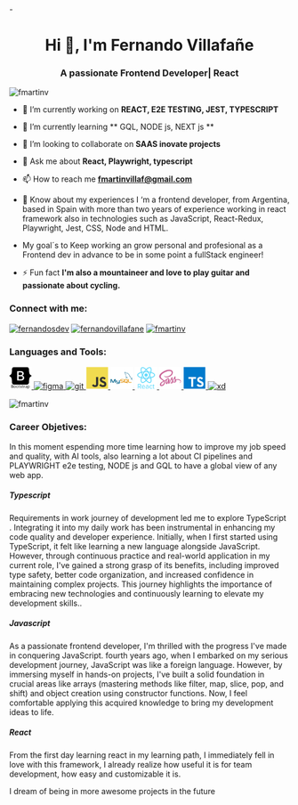 
-<h1 align="center">Hi 👋, I'm Fernando Villafañe</h1>
<h3 align="center">A passionate  Frontend Developer| React</h3>

<p align="left"> <img src="https://komarev.com/ghpvc/?username=fmartinv&label=Profile%20views&color=0e75b6&style=flat" alt="fmartinv" /> </p>

- 🔭 I’m currently working on **REACT, E2E TESTING, JEST, TYPESCRIPT**

- 🌱 I’m currently learning ** GQL, NODE js, NEXT js  **

- 👯 I’m looking to collaborate on **SAAS inovate projects**

- 💬 Ask me about **React, Playwright, typescript**

- 📫 How to reach me **fmartinvillaf@gmail.com**

- 📄 Know about my experiences I ‘m a frontend developer, from Argentina, based in Spain  with more than two years of experience working in react framework also  in
technologies such as JavaScript, React-Redux, Playwright, Jest, CSS, Node and HTML.

 
- My goal´s to Keep working an grow personal and profesional as a Frontend dev in advance to be in some point a fullStack engineer!

- ⚡ Fun fact **I'm also a mountaineer and love to play guitar and passionate about cycling.**



<h3 align="left">Connect with me:</h3>
<p align="left">
<a href="https://twitter.com/fernandosdev" target="blank"><img align="center" src="https://raw.githubusercontent.com/rahuldkjain/github-profile-readme-generator/master/src/images/icons/Social/twitter.svg" alt="fernandosdev" height="30" width="40" /></a>
<a href="https://linkedin.com/in/fernandovillafane" target="blank"><img align="center" src="https://raw.githubusercontent.com/rahuldkjain/github-profile-readme-generator/master/src/images/icons/Social/linked-in-alt.svg" alt="fernandovillafane" height="30" width="40" /></a>
<a href="https://codesandbox.com/fmartinv" target="blank"><img align="center" src="https://cdn.jsdelivr.net/npm/simple-icons@3.0.1/icons/codesandbox.svg" alt="fmartinv" height="30" width="40" /></a>
</p>




<h3 align="left">Languages and Tools:</h3>
<p align="left">  <a href="https://getbootstrap.com" target="_blank"> <img src="https://raw.githubusercontent.com/devicons/devicon/master/icons/bootstrap/bootstrap-plain-wordmark.svg" alt="bootstrap" width="40" height="40"/> </a> <a href="https://www.figma.com/" target="_blank"> <img src="https://www.vectorlogo.zone/logos/figma/figma-icon.svg" alt="figma" width="40" height="40"/> </a> <a href="https://git-scm.com/" target="_blank"> <img src="https://www.vectorlogo.zone/logos/git-scm/git-scm-icon.svg" alt="git" width="40" height="40"/> </a> <a href="https://developer.mozilla.org/en-US/docs/Web/JavaScript" target="_blank"> <img src="https://raw.githubusercontent.com/devicons/devicon/master/icons/javascript/javascript-original.svg" alt="javascript" width="40" height="40"/> </a> <a href="https://www.mysql.com/" target="_blank"> <img src="https://raw.githubusercontent.com/devicons/devicon/master/icons/mysql/mysql-original-wordmark.svg" alt="mysql" width="40" height="40"/> </a> <a href="https://reactjs.org/" target="_blank"> <img src="https://raw.githubusercontent.com/devicons/devicon/master/icons/react/react-original-wordmark.svg" alt="react" width="40" height="40"/> </a> <a href="https://sass-lang.com" target="_blank"> <img src="https://raw.githubusercontent.com/devicons/devicon/master/icons/sass/sass-original.svg" alt="sass" width="40" height="40"/> </a> <a href="https://www.typescriptlang.org/" target="_blank"> <img src="https://raw.githubusercontent.com/devicons/devicon/master/icons/typescript/typescript-original.svg" alt="typescript" width="40" height="40"/> </a> <a href="https://www.adobe.com/products/xd.html" target="_blank"> <img src="https://cdn.worldvectorlogo.com/logos/adobe-xd.svg" alt="xd" width="40" height="40"/> </a> </p>

<p><img align="center" src="https://github-readme-stats.vercel.app/api/top-langs?username=fmartinv&show_icons=true&locale=en&layout=compact" alt="fmartinv" /></p>





<h3 align="left">Career Objetives:</h3>
<p align="left">
In this moment espending more time learning how to improve my job speed and quality, with AI tools, also learning a lot about CI pipelines and PLAYWRIGHT e2e testing, NODE js and GQL to have a global view of any web app.
</p>

<h5 align="left">Typescript</h5>
<p align="left">
Requirements in work journey of  development led me to explore TypeScript . Integrating it into my daily work has been instrumental in enhancing my code quality and developer experience. Initially, when I first started using TypeScript, it felt like learning a new language alongside JavaScript. However, through continuous practice and real-world application in my current role, I've gained a strong grasp of its benefits, including improved type safety, better code organization, and increased confidence in maintaining complex projects. This journey highlights the importance of embracing new technologies and continuously learning to elevate my development skills..
</p>

<h5 align="left">Javascript</h5>
<p align="left">
As a passionate frontend developer, I'm thrilled with the progress I've made in conquering JavaScript. fourth years ago, when I embarked on my serious development journey, JavaScript was like a foreign language. However, by immersing myself in hands-on projects, I've built a solid foundation in crucial areas like arrays (mastering methods like filter, map, slice, pop, and shift) and object creation using constructor functions. Now, I feel comfortable applying this acquired knowledge to bring my development ideas to life.
</p>

<h5 align="left">React</h5>
<p align="left">
From the first day learning react in my learning path, I immediately fell in love with this framework, I already realize how useful it is for team development, how easy and customizable it is.

I dream of being in more awesome projects in the future</p>











